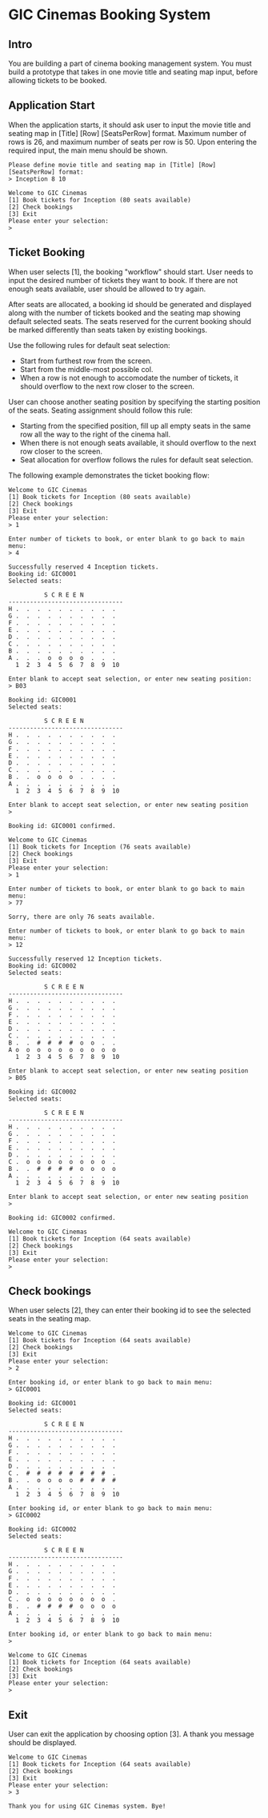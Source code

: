 # GIC Cinemas Booking System

## Intro

You are building a part of cinema booking management system. You must build a prototype that takes in one movie title and seating map input, before allowing tickets to be booked.

## Application Start

When the application starts, it should ask user to input the movie title and seating map in [Title] [Row] [SeatsPerRow] format. Maximum number of rows is 26, and maximum number of seats per row is 50. Upon entering the required input, the main menu should be shown.

```
Please define movie title and seating map in [Title] [Row] [SeatsPerRow] format:
> Inception 8 10

Welcome to GIC Cinemas
[1] Book tickets for Inception (80 seats available)
[2] Check bookings
[3] Exit
Please enter your selection:
>
```

## Ticket Booking

When user selects [1], the booking "workflow" should start. User needs to input the desired number of tickets they want to book. If there are not enough seats available, user should be allowed to try again.

After seats are allocated, a booking id should be generated and displayed along with the number of tickets booked and the seating map showing default selected seats. The seats reserved for the current booking should be marked differently than seats taken by existing bookings.

Use the following rules for default seat selection:

- Start from furthest row from the screen.
- Start from the middle-most possible col.
- When a row is not enough to accomodate the number of tickets, it should overflow to the next row closer to the screen.

User can choose another seating position by specifying the starting position of the seats. Seating assignment should follow this rule:

- Starting from the specified position, fill up all empty seats in the same row all the way to the right of the cinema hall.
- When there is not enough seats available, it should overflow to the next row closer to the screen.
- Seat allocation for overflow follows the rules for default seat selection.

The following example demonstrates the ticket booking flow:

```
Welcome to GIC Cinemas
[1] Book tickets for Inception (80 seats available)
[2] Check bookings
[3] Exit
Please enter your selection:
> 1

Enter number of tickets to book, or enter blank to go back to main menu:
> 4

Successfully reserved 4 Inception tickets.
Booking id: GIC0001
Selected seats:

          S C R E E N
--------------------------------
H .  .  .  .  .  .  .  .  .  .
G .  .  .  .  .  .  .  .  .  .
F .  .  .  .  .  .  .  .  .  .
E .  .  .  .  .  .  .  .  .  .
D .  .  .  .  .  .  .  .  .  .
C .  .  .  .  .  .  .  .  .  .
B .  .  .  .  .  .  .  .  .  .
A .  .  .  o  o  o  o  .  .  .
  1  2  3  4  5  6  7  8  9  10

Enter blank to accept seat selection, or enter new seating position:
> B03

Booking id: GIC0001
Selected seats:

          S C R E E N
--------------------------------
H .  .  .  .  .  .  .  .  .  .
G .  .  .  .  .  .  .  .  .  .
F .  .  .  .  .  .  .  .  .  .
E .  .  .  .  .  .  .  .  .  .
D .  .  .  .  .  .  .  .  .  .
C .  .  .  .  .  .  .  .  .  .
B .  .  o  o  o  o  .  .  .  .
A .  .  .  .  .  .  .  .  .  .
  1  2  3  4  5  6  7  8  9  10

Enter blank to accept seat selection, or enter new seating position
>

Booking id: GIC0001 confirmed.

Welcome to GIC Cinemas
[1] Book tickets for Inception (76 seats available)
[2] Check bookings
[3] Exit
Please enter your selection:
> 1

Enter number of tickets to book, or enter blank to go back to main menu:
> 77

Sorry, there are only 76 seats available.

Enter number of tickets to book, or enter blank to go back to main menu:
> 12

Successfully reserved 12 Inception tickets.
Booking id: GIC0002
Selected seats:

          S C R E E N
--------------------------------
H .  .  .  .  .  .  .  .  .  .
G .  .  .  .  .  .  .  .  .  .
F .  .  .  .  .  .  .  .  .  .
E .  .  .  .  .  .  .  .  .  .
D .  .  .  .  .  .  .  .  .  .
C .  .  .  .  .  .  .  .  .  .
B .  .  #  #  #  #  o  o  .  .
A o  o  o  o  o  o  o  o  o  o
  1  2  3  4  5  6  7  8  9  10

Enter blank to accept seat selection, or enter new seating position
> B05

Booking id: GIC0002
Selected seats:

          S C R E E N
--------------------------------
H .  .  .  .  .  .  .  .  .  .
G .  .  .  .  .  .  .  .  .  .
F .  .  .  .  .  .  .  .  .  .
E .  .  .  .  .  .  .  .  .  .
D .  .  .  .  .  .  .  .  .  .
C .  o  o  o  o  o  o  o  o  .
B .  .  #  #  #  #  o  o  o  o
A .  .  .  .  .  .  .  .  .  .
  1  2  3  4  5  6  7  8  9  10

Enter blank to accept seat selection, or enter new seating position
>

Booking id: GIC0002 confirmed.

Welcome to GIC Cinemas
[1] Book tickets for Inception (64 seats available)
[2] Check bookings
[3] Exit
Please enter your selection:
>

```

## Check bookings

When user selects [2], they can enter their booking id to see the selected seats in the seating map.

```
Welcome to GIC Cinemas
[1] Book tickets for Inception (64 seats available)
[2] Check bookings
[3] Exit
Please enter your selection:
> 2

Enter booking id, or enter blank to go back to main menu:
> GIC0001

Booking id: GIC0001
Selected seats:

          S C R E E N
--------------------------------
H .  .  .  .  .  .  .  .  .  .
G .  .  .  .  .  .  .  .  .  .
F .  .  .  .  .  .  .  .  .  .
E .  .  .  .  .  .  .  .  .  .
D .  .  .  .  .  .  .  .  .  .
C .  #  #  #  #  #  #  #  #  .
B .  .  o  o  o  o  #  #  #  #
A .  .  .  .  .  .  .  .  .  .
  1  2  3  4  5  6  7  8  9  10

Enter booking id, or enter blank to go back to main menu:
> GIC0002

Booking id: GIC0002
Selected seats:

          S C R E E N
--------------------------------
H .  .  .  .  .  .  .  .  .  .
G .  .  .  .  .  .  .  .  .  .
F .  .  .  .  .  .  .  .  .  .
E .  .  .  .  .  .  .  .  .  .
D .  .  .  .  .  .  .  .  .  .
C .  o  o  o  o  o  o  o  o  .
B .  .  #  #  #  #  o  o  o  o
A .  .  .  .  .  .  .  .  .  .
  1  2  3  4  5  6  7  8  9  10

Enter booking id, or enter blank to go back to main menu:
>

Welcome to GIC Cinemas
[1] Book tickets for Inception (64 seats available)
[2] Check bookings
[3] Exit
Please enter your selection:
>

```

## Exit

User can exit the application by choosing option [3]. A thank you message should be displayed.

```
Welcome to GIC Cinemas
[1] Book tickets for Inception (64 seats available)
[2] Check bookings
[3] Exit
Please enter your selection:
> 3

Thank you for using GIC Cinemas system. Bye!
```
